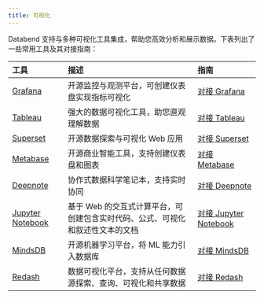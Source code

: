 ```yaml
---
title: 可视化
---
```


Databend 支持与多种可视化工具集成，帮助您高效分析和展示数据。下表列出了一些常用工具及其对接指南：

| 工具 | 描述 | 指南 |
| :--- | :---------- | :---- |
| [Grafana](https://grafana.com/) | 开源监控与观测平台，可创建仪表盘实现指标可视化 | [对接 Grafana](/guides/visualize/grafana) |
| [Tableau](https://www.tableau.com/) | 强大的数据可视化工具，助您直观理解数据 | [对接 Tableau](/guides/visualize/tableau) |
| [Superset](https://superset.apache.org/) | 开源数据探索与可视化 Web 应用 | [对接 Superset](/guides/visualize/superset) |
| [Metabase](https://www.metabase.com/) | 开源商业智能工具，支持创建仪表盘和图表 | [对接 Metabase](/guides/visualize/metabase) |
| [Deepnote](https://deepnote.com) | 协作式数据科学笔记本，支持实时协同 | [对接 Deepnote](/guides/visualize/deepnote) |
| [Jupyter Notebook](https://jupyter.org) | 基于 Web 的交互式计算平台，可创建包含实时代码、公式、可视化和叙述性文本的文档 | [对接 Jupyter Notebook](/guides/visualize/jupyter) |
| [MindsDB](https://mindsdb.com/) | 开源机器学习平台，将 ML 能力引入数据库 | [对接 MindsDB](/guides/visualize/mindsdb) |
| [Redash](https://redash.io/) | 数据可视化平台，支持从任何数据源探索、查询、可视化和共享数据 | [对接 Redash](/guides/visualize/redash) |